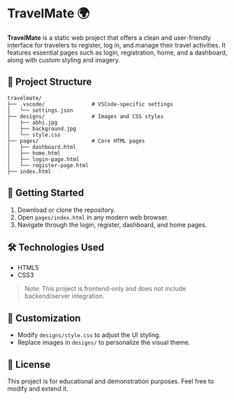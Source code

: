 # TravelMate 🌍

**TravelMate** is a static web project that offers a clean and user-friendly interface for travelers to register, log in, and manage their travel activities. It features essential pages such as login, registration, home, and a dashboard, along with custom styling and imagery.

## 📁 Project Structure

```
travelmate/
├── .vscode/               # VSCode-specific settings
│   └── settings.json
├── designs/               # Images and CSS styles
│   ├── abhi.jpg
│   ├── background.jpg
│   └── style.css
├── pages/                 # Core HTML pages
│   ├── dashboard.html
│   ├── home.html
│   ├── login-page.html
│   └── register-page.html
├── index.html
```

## 🚀 Getting Started

1. Download or clone the repository.
2. Open `pages/index.html` in any modern web browser.
3. Navigate through the login, register, dashboard, and home pages.

## 🛠 Technologies Used

- HTML5
- CSS3

> Note: This project is frontend-only and does not include backend/server integration.

## 📌 Customization

- Modify `designs/style.css` to adjust the UI styling.
- Replace images in `designs/` to personalize the visual theme.

## 📄 License

This project is for educational and demonstration purposes. Feel free to modify and extend it.
